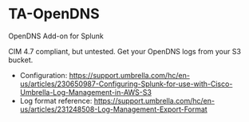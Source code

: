 # TA-OpenDNS
OpenDNS Add-on for Splunk

CIM 4.7 compliant, but untested. Get your OpenDNS logs from your S3 bucket.

* Configuration: https://support.umbrella.com/hc/en-us/articles/230650987-Configuring-Splunk-for-use-with-Cisco-Umbrella-Log-Management-in-AWS-S3 
* Log format reference: https://support.umbrella.com/hc/en-us/articles/231248508-Log-Management-Export-Format 

